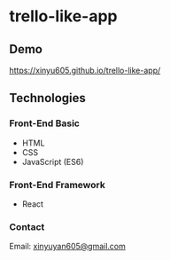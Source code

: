 # trello-like-app

## Demo
https://xinyu605.github.io/trello-like-app/

## Technologies

### Front-End Basic
- HTML
- CSS
- JavaScript (ES6)

### Front-End Framework
- React

### Contact
Email: xinyuyan605@gmail.com
